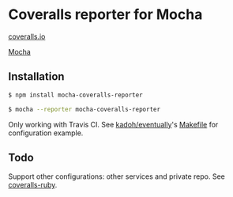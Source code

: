 # Coveralls reporter for Mocha

[coveralls.io](coveralls.io)

[Mocha](http://visionmedia.github.io/mocha/)

## Installation

```bash
$ npm install mocha-coveralls-reporter

$ mocha --reporter mocha-coveralls-reporter
```

Only working with Travis CI.
See [kadoh/eventually](https://github.com/kadoh/eventually)'s [Makefile](https://github.com/kadoh/eventually/blob/master/Makefile) for configuration example.

## Todo

Support other configurations: other services and private repo. See [coveralls-ruby](https://github.com/lemurheavy/coveralls-ruby).
